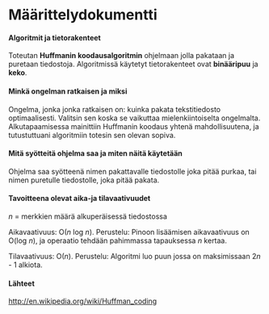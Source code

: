 # Määrittelydokumentti

#### Algoritmit ja tietorakenteet

Toteutan **Huffmanin koodausalgoritmin** ohjelmaan jolla pakataan ja puretaan tiedostoja. Algoritmissä
käytetyt tietorakenteet ovat **binääripuu** ja **keko**.

#### Minkä ongelman ratkaisen ja miksi

Ongelma, jonka jonka ratkaisen on: kuinka pakata tekstitiedosto optimaalisesti. Valitsin sen koska
se vaikuttaa mielenkiintoiselta ongelmalta. Alkutapaamisessa mainittiin Huffmanin koodaus yhtenä
mahdollisuutena, ja tutustuttuani algoritmiin totesin sen olevan sopiva.

#### Mitä syötteitä ohjelma saa ja miten näitä käytetään

Ohjelma saa syötteenä nimen pakattavalle tiedostolle joka pitää purkaa, tai nimen puretulle tiedostolle,
joka pitää pakata.

#### Tavoitteena olevat aika-ja tilavaativuudet

*n* = merkkien määrä alkuperäisessä tiedostossa

Aikavaativuus: O(*n* log *n*). Perustelu: Pinoon lisäämisen aikavaativuus on O(log *n*), ja
operaatio tehdään pahimmassa tapauksessa *n* kertaa.

Tilavaativuus: O(*n*). Perustelu: Algoritmi luo puun jossa on maksimissaan 2*n* - 1 alkiota.

#### Lähteet

http://en.wikipedia.org/wiki/Huffman_coding

